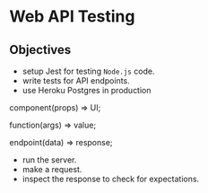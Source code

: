 # Web API Testing

## Objectives

- setup Jest for testing `Node.js` code.
- write tests for API endpoints.
- use Heroku Postgres in production


component(props) => UI;

function(args) => value;

endpoint(data) => response;

- run the server.
- make a request.
- inspect the response to check for expectations.